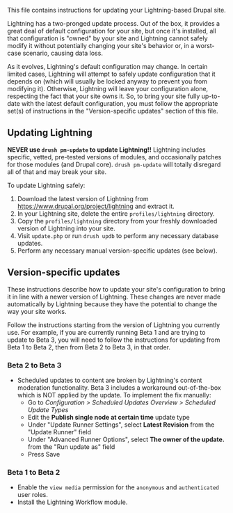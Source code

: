 This file contains instructions for updating your Lightning-based Drupal site.

Lightning has a two-pronged update process. Out of the box, it provides a great
deal of default configuration for your site, but once it's installed, all that
configuration is "owned" by your site and Lightning cannot safely modify it
without potentially changing your site's behavior or, in a worst-case scenario,
causing data loss.

As it evolves, Lightning's default configuration may change. In certain limited
cases, Lightning will attempt to safely update configuration that it depends on
(which will usually be locked anyway to prevent you from modifying it).
Otherwise, Lightning will leave your configuration alone, respecting the fact
that your site owns it. So, to bring your site fully up-to-date with the latest
default configuration, you must follow the appropriate set(s) of instructions in
the "Version-specific updates" section of this file.

## Updating Lightning

**NEVER use ```drush pm-update``` to update Lightning!!** Lightning includes
specific, vetted, pre-tested versions of modules, and occasionally patches for
those modules (and Drupal core). ```drush pm-update``` will totally disregard
all of that and may break your site.

To update Lightning safely:

1. Download the latest version of Lightning from
   https://www.drupal.org/project/lightning and extract it.
2. In your Lightning site, delete the entire ```profiles/lightning``` directory.
3. Copy the ```profiles/lightning``` directory from your freshly downloaded
   version of Lightning into your site.
4. Visit ```update.php``` or run ```drush updb``` to perform any necessary
   database updates.
5. Perform any necessary manual version-specific updates (see below).

## Version-specific updates

These instructions describe how to update your site's configuration to bring
it in line with a newer version of Lightning. These changes are never made
automatically by Lightning because they have the potential to change the way
your site works.

Follow the instructions starting from the version of Lightning you currently
use. For example, if you are currently running Beta 1 and are trying to update
to Beta 3, you will need to follow the instructions for updating from Beta 1 to
Beta 2, then from Beta 2 to Beta 3, in that order.

### Beta 2 to Beta 3

* Scheduled updates to content are broken by Lightning's content moderation
  functionality. Beta 3 includes a workaround out-of-the-box which is NOT
  applied by the update. To implement the fix manually:
  * Go to *Configuration > Scheduled Updates Overview > Scheduled Update Types*
  * Edit the **Publish single node at certain time** update type
  * Under "Update Runner Settings", select **Latest Revision** from the
    "Update Runner" field
  * Under "Advanced Runner Options", select **The owner of the update.** from the
    "Run update as" field
  * Press Save

### Beta 1 to Beta 2

* Enable the ```view media``` permission for the ```anonymous``` and
  ```authenticated``` user roles.
* Install the Lightning Workflow module.
